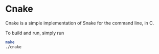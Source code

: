 # Cnake

Cnake is a simple implementation of Snake for the command line, in C.

To build and run, simply run

``` sh
make
./cnake
```
